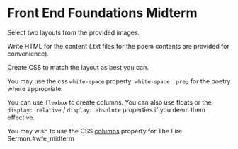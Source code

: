 # Front End Foundations Midterm

Select two layouts from the provided images.

Write HTML for the content (.txt files for the poem contents are provided for convenience).

Create CSS to match the layout as best you can. 

You may use the css `white-space` property: `white-space: pre;` for the poetry where appropriate.

You can use `flexbox` to create columns. You can also use floats or the `display: relative` / `display: absolute` properties if you deem them effective.

You may wish to use the CSS [columns](https://developer.mozilla.org/en-US/docs/Web/CSS/columns) property for The Fire Sermon.#wfe_midterm
